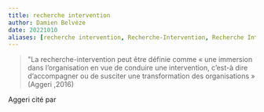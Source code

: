 ```yaml
---
title: recherche intervention
author: Damien Belvèze
date: 20221010
aliases: [recherche intervention, Recherche-Intervention, Recherche Intervention]
---
```


>"La recherche-intervention peut être définie comme « une immersion dans l’organisation en vue de conduire une intervention, c’est-à dire d’accompagner ou de susciter une transformation des organisations » (Aggeri ,2016)

Aggeri cité par 